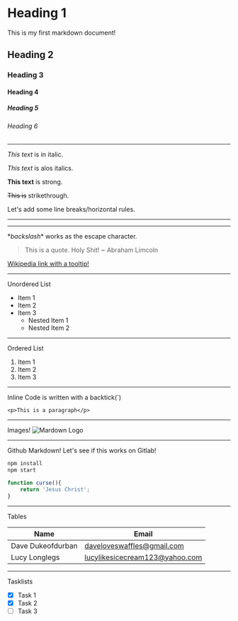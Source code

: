 <!-- Headings -->
# Heading 1
This is my first markdown document! 
## Heading 2
### Heading 3
#### Heading 4
##### Heading 5 
###### Heading 6 

---
<!-- Italics -->
*This text* is in italic.

_This text_ is alos italics. 

<!-- Strong -->
**This text** is strong.


<!-- Strikethrough -->

~~This is~~ strikethrough.

<!-- Horizontal Rule -->

Let's add some line breaks/horizontal rules. 
___
---

\**backslash** works as the escape character.

<!-- Blockquote -->
> This is a quote. Holy Shit! ~ Abraham Limcoln
<!-- Links -->

[Wikipedia link with a tooltip!](http://www.wikipedia.org "Welcome!!")

---

<!-- UL -->
Unordered List
* Item 1
* Item 2
* Item 3
    * Nested Item 1
    * Nested Item 2 

---
Ordered List

1. Item 1
1. Item 2
1. Item 3

---

<!-- Inline Code Block -->
Inline Code is written with a backtick(\`)

`<p>This is a paragraph</p>`

---
<!-- Images -->
Images!
![Mardown Logo](https://markdown-here.com/img/icon256.png)

---
<!-- Github Markdown-->
Github Markdown! Let's see if this works on Gitlab!
```bash
npm install
npm start
```
```javascript
function curse(){
    return 'Jesus Christ';
}
```
---
<!-- Tables -->
Tables

| Name          | Email         |
|---------------|---------------|
| Dave Dukeofdurban  | daveloveswaffles@gmail.com  |
| Lucy Longlegs  |lucylikesicecream123@yahoo.com   |

---
<!-- Tasklist -->
Tasklists
* [x] Task 1
* [x] Task 2
* [ ] Task 3